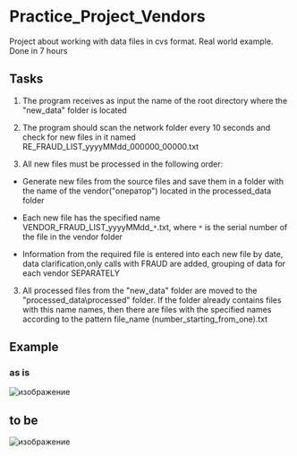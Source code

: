 # Practice_Project_Vendors
Project about working with data files in cvs format. Real world example.
Done in 7 hours
## Tasks
1. The program receives as input the name of the root directory where the "new_data" folder is located
2. The program should scan the network folder every 10 seconds and check for new files in it named RE_FRAUD_LIST_yyyyMMdd_000000_00000.txt

3. All new files must be processed in the following order:

- Generate new files from the source files and save them in a folder with the name of the vendor("оператор") located in the processed_data folder

- Each new file has the specified name VENDOR_FRAUD_LIST_yyyyMMdd_`*`.txt, where `*` is the serial number of the file in the vendor folder

- Information from the required file is entered into each new file by date, data clarification,only calls with FRAUD are added, grouping of data for each vendor SEPARATELY


3. All  processed files from the "new_data" folder are moved to the "processed_data\processed" folder. 
If the folder already contains files with this name names, then there are files with the specified names according to the pattern file_name (number_starting_from_one).txt

## Example
### as is
![изображение](https://github.com/SolovevAnton/Practice_Project_Vendors/assets/121192850/cee6a11c-2721-4a79-a27c-e0349d8b1ec1)

## to be
![изображение](https://github.com/SolovevAnton/Practice_Project_Vendors/assets/121192850/c4438161-87fc-455c-8ea6-8f94c1901c82)
